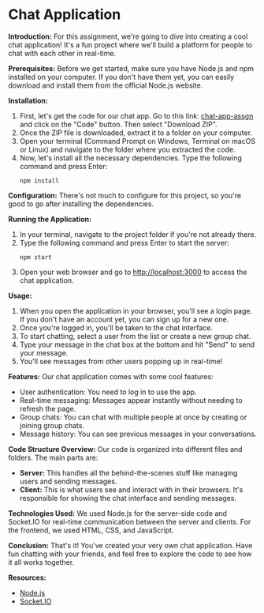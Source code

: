 # Chat Application

**Introduction:**
For this assignment, we're going to dive into creating a cool chat application! It's a fun project where we'll build a platform for people to chat with each other in real-time.

**Prerequisites:**
Before we get started, make sure you have Node.js and npm installed on your computer. If you don't have them yet, you can easily download and install them from the official Node.js website.

**Installation:**
1. First, let's get the code for our chat app. Go to this link: [chat-app-assgn](https://github.com/brajesh-010/chat-app-assgn) and click on the "Code" button. Then select "Download ZIP".
2. Once the ZIP file is downloaded, extract it to a folder on your computer.
3. Open your terminal (Command Prompt on Windows, Terminal on macOS or Linux) and navigate to the folder where you extracted the code.
4. Now, let's install all the necessary dependencies. Type the following command and press Enter:
   ```
   npm install
   ```

**Configuration:**
There's not much to configure for this project, so you're good to go after installing the dependencies.

**Running the Application:**
1. In your terminal, navigate to the project folder if you're not already there.
2. Type the following command and press Enter to start the server:
   ```
   npm start
   ```
3. Open your web browser and go to [http://localhost:3000](http://localhost:3000) to access the chat application.

**Usage:**
1. When you open the application in your browser, you'll see a login page. If you don't have an account yet, you can sign up for a new one.
2. Once you're logged in, you'll be taken to the chat interface.
3. To start chatting, select a user from the list or create a new group chat.
4. Type your message in the chat box at the bottom and hit "Send" to send your message.
5. You'll see messages from other users popping up in real-time!

**Features:**
Our chat application comes with some cool features:
- User authentication: You need to log in to use the app.
- Real-time messaging: Messages appear instantly without needing to refresh the page.
- Group chats: You can chat with multiple people at once by creating or joining group chats.
- Message history: You can see previous messages in your conversations.

**Code Structure Overview:**
Our code is organized into different files and folders. The main parts are:
- **Server:** This handles all the behind-the-scenes stuff like managing users and sending messages.
- **Client:** This is what users see and interact with in their browsers. It's responsible for showing the chat interface and sending messages.

**Technologies Used:**
We used Node.js for the server-side code and Socket.IO for real-time communication between the server and clients. For the frontend, we used HTML, CSS, and JavaScript.

**Conclusion:**
That's it! You've created your very own chat application. Have fun chatting with your friends, and feel free to explore the code to see how it all works together.

**Resources:**
- [Node.js](https://nodejs.org/)
- [Socket.IO](https://socket.io/)
